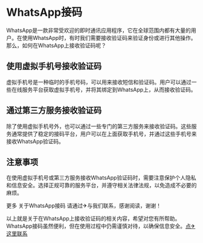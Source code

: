 # WhatsApp接码

WhatsApp是一款非常受欢迎的即时通讯应用程序，它在全球范围内都有大量的用户。在使用WhatsApp时，有时我们需要接收验证码来验证身份或进行其他操作。那么，如何在WhatsApp上接收验证码呢？

## 使用虚拟手机号接收验证码

虚拟手机号是一种临时的手机号码，可以用来接收短信和验证码。用户可以通过一些在线服务平台获取虚拟手机号，并将其绑定到WhatsApp上，从而接收验证码。

## 通过第三方服务接收验证码

除了使用虚拟手机号外，也可以通过一些专门的第三方服务来接收验证码。这些服务通常提供了稳定的接码平台，用户可以在上面获取手机号，并通过这些手机号来接收WhatsApp验证码。

## 注意事项

在使用虚拟手机号或第三方服务接收WhatsApp验证码时，需要注意保护个人隐私和信息安全。选择正规可靠的服务平台，并遵守相关法律法规，以免造成不必要的麻烦。

更多 关于WhatsApp接码 请通过✈与我们联系，感谢阅读，谢谢！

以上就是关于在WhatsApp上接收验证码的相关内容，希望对您有所帮助。WhatsApp接码虽然便利，但在使用过程中仍需谨慎对待，以确保信息安全。[点✈这里联系](https://www.k02.cc)